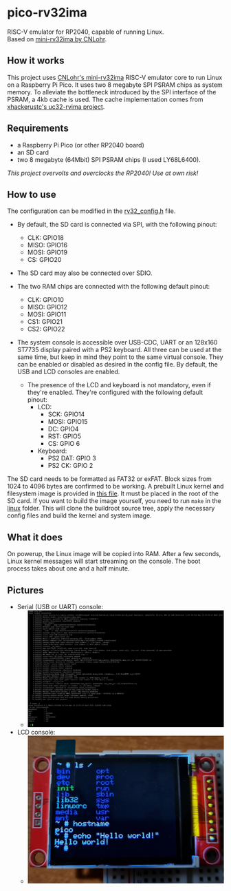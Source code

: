 # pico-rv32ima
RISC-V emulator for RP2040, capable of running Linux.\
Based on [mini-rv32ima by CNLohr](https://github.com/cnlohr/mini-rv32ima).

## How it works
This project uses [CNLohr's mini-rv32ima](https://github.com/cnlohr/mini-rv32ima) RISC-V emulator core to run Linux on a Raspberry Pi Pico. It uses two 8 megabyte SPI PSRAM chips as system memory. To alleviate the bottleneck introduced by the SPI interface of the PSRAM, a 4kb cache is used. The cache implementation comes from [xhackerustc's uc32-rvima project](https://github.com/xhackerustc/uc-rv32ima).

## Requirements 
- a Raspberry Pi Pico (or other RP2040 board)
- an SD card
- two 8 megabyte (64Mbit) SPI PSRAM chips (I used LY68L6400).

_This project overvolts and overclocks the RP2040! Use at own risk!_

## How to use
The configuration can be modified in the [rv32_config.h](pico-rv32ima/rv32_config.h) file.

- By default, the SD card is connected via SPI, with the following pinout:
    - CLK: GPIO18
    - MISO: GPIO16
    - MOSI: GPIO19
    - CS: GPIO20
- The SD card may also be connected over SDIO.

- The two RAM chips are connected with the following default pinout:
    - CLK: GPIO10
    - MISO: GPIO12
    - MOSI: GPIO11
    - CS1: GPIO21
    - CS2: GPIO22

- The system console is accessible over USB-CDC, UART or an 128x160 ST7735 display paired with a PS2 keyboard. All three can be used at the same time, but keep in mind they point to the same virtual console. They can be enabled or disabled as desired in the config file. By default, the USB and LCD consoles are enabled.
    - The presence of the LCD and keyboard is not mandatory, even if they're enabled. They're configured with the following default pinout:
        - LCD:
            - SCK: GPIO14
            - MOSI: GPIO15
            - DC: GPIO4
            - RST: GPIO5
            - CS: GPIO 6
        - Keyboard:
            - PS2 DAT: GPIO 3
            - PS2 CK: GPIO 2

The SD card needs to be formatted as FAT32 or exFAT. Block sizes from 1024 to 4096 bytes are confirmed to be working. A prebuilt Linux kernel and filesystem image is provided in [this file](linux/Image). It must be placed in the root of the SD card. If you want to build the image yourself, you need to run `make` in the [linux](linux) folder. This will clone the buildroot source tree, apply the necessary config files and build the kernel and system image.

## What it does
On powerup, the Linux image will be copied into RAM. After a few seconds, Linux kernel messages will start streaming on the console. The boot process takes about one and a half minute.

## Pictures
- Serial (USB or UART) console:
    - ![Console boot log](pictures/screenshot.jpg)
- LCD console:
    - ![LCD console](pictures/lcd.jpg)